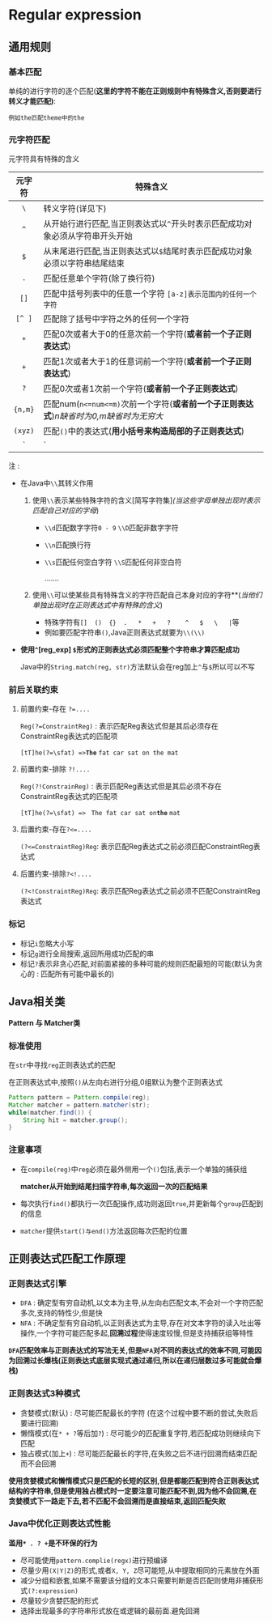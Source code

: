 # Regular expression

## 通用规则

### 基本匹配

单纯的进行字符的逐个匹配(**这里的字符不能在正则规则中有特殊含义,否则要进行转义才能匹配)**:

```
例如the匹配theme中的the
```

### 元字符匹配

元字符具有特殊的含义

| 元字符  | 特殊含义                                                     |
| :-----: | ------------------------------------------------------------ |
|   `\`   | 转义字符(详见下)                                             |
|   `^`   | 从开始行进行匹配,当正则表达式以`^`开头时表示匹配成功对象必须从字符串开头开始 |
|   `$`   | 从末尾进行匹配,当正则表达式以`$`结尾时表示匹配成功对象必须以字符串结尾结束 |
|   `.`   | 匹配任意单个字符(除了换行符)                                 |
|  `[]`   | 匹配中括号列表中的任意一个字符 `[a-z]表示范围内的任何一个字符` |
| `[^ ]`  | 匹配除了括号中字符之外的任何一个字符                         |
|   `*`   | 匹配0次或者大于0的任意次前一个字符(**或者前一个子正则表达式**) |
|   `+`   | 匹配1次或者大于1的任意词前一个字符(**或者前一个子正则表达式**) |
|   `?`   | 匹配0次或者1次前一个字符(**或者前一个子正则表达式**)         |
| `{n,m}` | 匹配num(`n<=num<=m)`次前一个字符(**或者前一个子正则表达式**)*n缺省时为0,m缺省时为无穷大* |
| `(xyz)` | 匹配`()`中的表达式(**用小括号来构造局部的子正则表达式**)     |
|   `|`   | 正则表达式的或逻辑,任意匹配一个即可(**注意在前面的子正则表达式优先匹配**) |

注 : 

* 在Java中`\\`其转义作用

  1. 使用`\\`表示某些特殊字符的含义[简写字符集]*(当这些字母单独出现时表示匹配自己对应的字母*)

     * `\\d`匹配数字字符`0 - 9`	`\\D`匹配非数字字符

     * `\\n`匹配换行符

     * `\\s`匹配任何空白字符           `\\S`匹配任何非空白符

       .......

  2. 使用`\\`可以使某些具有特殊含义的字符匹配自己本身对应的字符**(*当他们单独出现时在正则表达式中有特殊的含义*)

     * 特殊字符有`[]  ()  {}  .   *   +   ?    ^   $   \   |`等
     * 例如要匹配字符串`()`,Java正则表达式就要为`\\(\\)`

* **使用`^`[reg_exp] `$`形式的正则表达式必须匹配整个字符串才算匹配成功**

  Java中的``String.match(reg, str)``方法默认会在reg加上`^`与`$`所以可以不写

### 前后关联约束

1. 前置约束-存在  `?=....`

   `Reg(?=ConstraintReg)` : 表示匹配Reg表达式但是其后必须存在ConstraintReg表达式的匹配项

   `[tT]he(?=\sfat) =>`**`The`** `fat car sat on the mat`

2. 前置约束-排除 `?!....`

   `Reg(?!ConstrainReg)` :  表示匹配Reg表达式但是其后必须不存在ConstraintReg表达式的匹配项

   `[tT]he(?=\sfat) => ` `The fat car sat on`**`the`** `mat`

3. 后置约束-存在`?<=....`

   `(?<=ConstraintReg)Reg`: 表示匹配Reg表达式之前必须匹配ConstraintReg表达式

4. 后置约束-排除`?<!....`

   `(?<!ConstraintReg)Reg`: 表示匹配Reg表达式之前必须不匹配ConstraintReg表达式

### 标记

* 标记`i`忽略大小写
* 标记`g`进行全局搜索,返回所用成功匹配的串
* 标记`?`表示非贪心匹配,对前面紧接的多种可能的规则匹配最短的可能(默认为贪心的  : 匹配所有可能中最长的)

## Java相关类

**Pattern 与 Matcher类**

### 标准使用

在`str`中寻找`reg`正则表达式的匹配

在正则表达式中,按照`()`从左向右进行分组,0组默认为整个正则表达式

```java
Pattern pattern = Pattern.compile(reg);
Matcher matcher = pattern.matcher(str);
while(matcher.find()) {
    String hit = matcher.group();
}
```

### 注意事项

* 在`compile(reg)`中`reg`必须在最外侧用一个`()`包括,表示一个单独的捕获组

  **matcher从开始到结尾扫描字符串,每次返回一次的匹配结果**

* 每次执行`find()`都执行一次匹配操作,成功则返回`true`,并更新每个`group`匹配到的信息

* `matcher`提供`start()与end()`方法返回每次匹配的位置

## 正则表达式匹配工作原理

### 正则表达式引擎

* `DFA` : 确定型有穷自动机,以文本为主导,从左向右匹配文本,不会对一个字符匹配多次,支持的特性少,但是快
* `NFA` :  不确定型有穷自动机,以正则表达式为主导,存在对文本字符的读入吐出等操作,一个字符可能匹配多起,**回溯过程**使得速度较慢,但是支持捕获组等特性

**`DFA`匹配效率与正则表达式的写法无关,但是`NFA`对不同的表达式的效率不同,可能因为回溯过长爆栈(正则表达式底层实现式通过递归,所以在递归层数过多可能就会爆栈)**

### 正则表达式3种模式

* 贪婪模式(默认) : 尽可能匹配最长的字符 (在这个过程中要不断的尝试,失败后要进行回溯)
* 懒惰模式(在`* + ?`等后加`?`) : 尽可能少的匹配重复字符,若匹配成功则继续向下匹配
* 独占模式(加上`+`) : 尽可能匹配最长的字符,在失败之后不进行回溯而结束匹配而不会回溯

**使用贪婪模式和懒惰模式只是匹配的长短的区别,但是都能匹配到符合正则表达式结构的字符串,但是使用独占模式时一定要注意可能匹配不到,因为他不会回溯,在贪婪模式下一路走下去,若不匹配不会回溯而是直接结束,返回匹配失败**

### Java中优化正则表达式性能

**滥用`* . ? +`是不环保的行为**

* 尽可能使用`pattern.complie(regx)`进行预编译
* 尽量少用`(X|Y|Z)`的形式,或者`X, Y, Z`尽可能短,从中提取相同的元素放在外面
* 减少分组和嵌套,如果不需要该分组的文本只需要判断是否匹配则使用非捕获形式`(?:expression)`
* 尽量较少贪婪匹配的形式
* 选择出现最多的字符串形式放在或逻辑的最前面.避免回溯